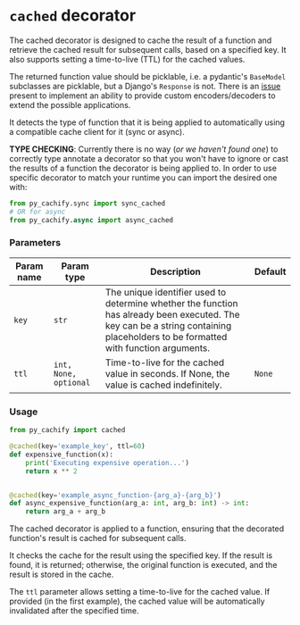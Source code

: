 # `cached` decorator

The cached decorator is designed to cache the result of a function and retrieve the cached result for subsequent calls, based on a specified key. 
It also supports setting a time-to-live (TTL) for the cached values. 

The returned function value should be picklable, i.e. a pydantic's `BaseModel`
subclasses are picklable, but a Django's `Response` is not. There is an [issue](https://github.com/EzyGang/py-cachify/issues/46) present to implement an ability
to provide custom encoders/decoders to extend the possible applications.

It detects the type of function that it is being applied to automatically using a compatible cache client for it (sync or async).


__TYPE CHECKING__: Currently there is no way (*or we haven't found one*) to correctly type annotate a decorator so that you won't have to ignore or cast
the results of a function the decorator is being applied to. In order to use specific decorator to match
your runtime you can import the desired one with:
```python
from py_cachify.sync import sync_cached
# OR for async
from py_cachify.async import async_cached

```

### Parameters

| Param name | Param type            | Description                                                                                                                                                                      | Default |
|------------|-----------------------|----------------------------------------------------------------------------------------------------------------------------------------------------------------------------------|---------|
| `key`      | `str`                 | The unique identifier used to determine whether the function has already been executed. The key can be a string containing placeholders to be formatted with function arguments. |         |
| `ttl`      | `int, None, optional` | Time-to-live for the cached value in seconds. If None, the value is cached indefinitely.                                                                                         | `None`  |


### Usage
```python
from py_cachify import cached

@cached(key='example_key', ttl=60)
def expensive_function(x):
    print('Executing expensive operation...')
    return x ** 2


@cached(key='example_async_function-{arg_a}-{arg_b}')
def async_expensive_function(arg_a: int, arg_b: int) -> int:
    return arg_a + arg_b

```

The cached decorator is applied to a function, ensuring that the decorated function's result is cached for subsequent calls.

It checks the cache for the result using the specified key. If the result is found, 
it is returned; otherwise, the original function is executed, and the result is stored in the cache.

The `ttl` parameter allows setting a time-to-live for the cached value. 
If provided (in the first example), the cached value will be automatically invalidated after the specified time.
